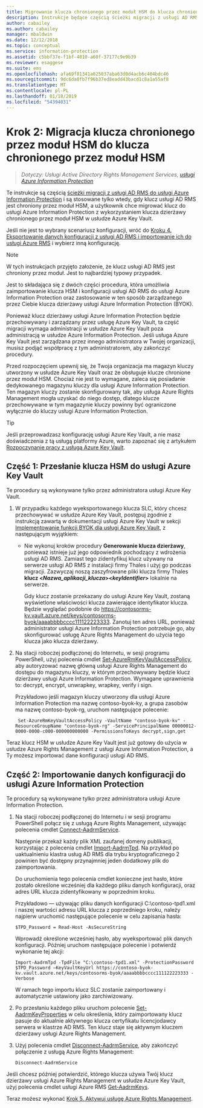 ```yaml
---
title: Migrowanie klucza chronionego przez moduł HSM do klucza chronionego przez moduł HSM — AIP
description: Instrukcje będące częścią ścieżki migracji z usługi AD RMS do usługi Azure Information Protection, stosowane tylko wtedy, gdy klucz usługi AD RMS jest chroniony przez moduł HSM, a użytkownik chce migrować klucz do usługi Azure Information Protection z wykorzystaniem klucza dzierżawy chronionego przez moduł HSM w usłudze Azure Key Vault.
author: cabailey
ms.author: cabailey
manager: mbaldwin
ms.date: 12/12/2018
ms.topic: conceptual
ms.service: information-protection
ms.assetid: c5bbf37e-f1bf-4010-a60f-37177c9e9b39
ms.reviewer: esaggese
ms.suite: ems
ms.openlocfilehash: afa69f81341a025037aba63d0d4acb6c404bdc46
ms.sourcegitcommit: 9dc6da0fb7f96b37ed8eadd43bacd1c8a1a55af8
ms.translationtype: MT
ms.contentlocale: pl-PL
ms.lasthandoff: 01/18/2019
ms.locfileid: "54394031"
---
```

# <a name="step-2-hsm-protected-key-to-hsm-protected-key-migration"></a>Krok 2: Migracja klucza chronionego przez moduł HSM do klucza chronionego przez moduł HSM

>*Dotyczy: Usługi Active Directory Rights Management Services, [usługi Azure Information Protection](https://azure.microsoft.com/pricing/details/information-protection)*


Te instrukcje są częścią [ścieżki migracji z usługi AD RMS do usługi Azure Information Protection](migrate-from-ad-rms-to-azure-rms.md) i są stosowane tylko wtedy, gdy klucz usługi AD RMS jest chroniony przez moduł HSM, a użytkownik chce migrować klucz do usługi Azure Information Protection z wykorzystaniem klucza dzierżawy chronionego przez moduł HSM w usłudze Azure Key Vault. 

Jeśli nie jest to wybrany scenariusz konfiguracji, wróć do [Kroku 4. Eksportowanie danych konfiguracji z usługi AD RMS i importowanie ich do usługi Azure RMS](migrate-from-ad-rms-phase2.md#step-4-export-configuration-data-from-ad-rms-and-import-it-to-azure-information-protection) i wybierz inną konfigurację.

> [!NOTE]
> W tych instrukcjach przyjęto założenie, że klucz usługi AD RMS jest chroniony przez moduł. Jest to najbardziej typowy przypadek. 

Jest to składająca się z dwóch części procedura, która umożliwia zaimportowanie klucza HSM i konfiguracji usługi AD RMS do usługi Azure Information Protection oraz zastosowanie w ten sposób zarządzanego przez Ciebie klucza dzierżawy usługi Azure Information Protection (BYOK).

Ponieważ klucz dzierżawy usługi Azure Information Protection będzie przechowywany i zarządzany przez usługę Azure Key Vault, ta część migracji wymaga administracji w usłudze Azure Key Vault poza administracją w usłudze Azure Information Protection. Jeśli usługa Azure Key Vault jest zarządzana przez innego administratora w Twojej organizacji, musisz podjąć współpracę z tym administratorem, aby zakończyć procedury.

Przed rozpoczęciem upewnij się, że Twoja organizacja ma magazyn kluczy utworzony w usłudze Azure Key Vault oraz że obsługuje klucze chronione przez moduł HSM. Chociaż nie jest to wymagane, zaleca się posiadanie dedykowanego magazynu kluczy dla usługi Azure Information Protection. Ten magazyn kluczy zostanie skonfigurowany tak, aby usługa Azure Rights Management mogła uzyskać do niego dostęp, dlatego klucze przechowywane w tym magazynie kluczy powinny być ograniczone wyłącznie do kluczy usługi Azure Information Protection.


> [!TIP]
> Jeśli przeprowadzasz konfigurację usługi Azure Key Vault, a nie masz doświadczenia z tą usługą platformy Azure, warto zapoznać się z artykułem [Rozpoczynanie pracy z usługą Azure Key Vault](/azure/key-vault/key-vault-get-started). 


## <a name="part-1-transfer-your-hsm-key-to-azure-key-vault"></a>Część 1: Przesłanie klucza HSM do usługi Azure Key Vault

Te procedury są wykonywane tylko przez administratora usługi Azure Key Vault.

1. W przypadku każdego wyeksportowanego klucza SLC, który chcesz przechowywać w usłudze Azure Key Vault, postępuj zgodnie z instrukcją zawartą w dokumentacji usługi Azure Key Vault w sekcji [Implementowanie funkcji BYOK dla usługi Azure Key Vault](/azure/key-vault/key-vault-hsm-protected-keys#implementing-bring-your-own-key-byok-for-azure-key-vault), z następującym wyjątkiem:

   - Nie wykonuj kroków procedury **Generowanie klucza dzierżawy**, ponieważ istnieje już jego odpowiednik pochodzący z wdrożenia usługi AD RMS. Zamiast tego zidentyfikuj klucz używany na serwerze usługi AD RMS z instalacji firmy Thales i użyj go podczas migracji. Zazwyczaj noszą zaszyfrowane pliki klucza firmy Thales **klucz <*Nazwa_aplikacji_klucza*><*keyIdentifier*>** lokalnie na serwerze.

     Gdy klucz zostanie przekazany do usługi Azure Key Vault, zostaną wyświetlone właściwości klucza zawierające identyfikator klucza. Będzie wyglądać podobnie do https://contosorms-kv.vault.azure.net/keys/contosorms-byok/aaaabbbbcccc111122223333. Zanotuj ten adres URL, ponieważ administrator usługi Azure Information Protection potrzebuje go, aby skonfigurować usługę Azure Rights Management do użycia tego klucza jako klucza dzierżawy.

2. Na stacji roboczej podłączonej do Internetu, w sesji programu PowerShell, użyj polecenia cmdlet [Set-AzureRmKeyVaultAccessPolicy](/powershell/module/azurerm.keyvault/set-azurermkeyvaultaccesspolicy), aby autoryzować nazwę główną usługi Azure Rights Management do dostępu do magazynu kluczy, w którym przechowywany będzie klucz dzierżawy usługi Azure Information Protection. Wymagane uprawnienia to: decrypt, encrypt, unwrapkey, wrapkey, verify i sign.
    
    Przykładowo jeśli magazyn kluczy utworzony dla usługi Azure Information Protection ma nazwę contoso-byok-ky, a grupa zasobów ma nazwę contoso-byok-rg, uruchom następujące polecenie:
    
        Set-AzureRmKeyVaultAccessPolicy -VaultName "contoso-byok-kv" -ResourceGroupName "contoso-byok-rg" -ServicePrincipalName 00000012-0000-0000-c000-000000000000 -PermissionsToKeys decrypt,sign,get


Teraz klucz HSM w usłudze Azure Key Vault jest już gotowy do użycia w usłudze Azure Rights Management z usługi Azure Information Protection, a Ty możesz importować dane konfiguracji usługi AD RMS.

## <a name="part-2-import-the-configuration-data-to-azure-information-protection"></a>Część 2: Importowanie danych konfiguracji do usługi Azure Information Protection

Te procedury są wykonywane tylko przez administratora usługi Azure Information Protection.

1. Na stacji roboczej podłączonej do Internetu i w sesji programu PowerShell połącz się z usługą Azure Rights Management, używając polecenia cmdlet [Connect-AadrmService](/powershell/aadrm/vlatest/connect-aadrmservice).
    
    Następnie przekaż każdy plik XML zaufanej domeny publikacji, korzystając z polecenia cmdlet [Import-AadrmTpd](/powershell/aadrm/vlatest/import-aadrmtpd). Na przykład po uaktualnieniu klastra usług AD RMS dla trybu kryptograficznego 2 powinien być dostępny przynajmniej jeden dodatkowy plik do zaimportowania.
    
    Do uruchomienia tego polecenia cmdlet konieczne jest hasło, które zostało określone wcześniej dla każdego pliku danych konfiguracji, oraz adres URL klucza zidentyfikowany w poprzednim kroku.
    
    Przykładowo — używając pliku danych konfiguracji C:\contoso-tpd1.xml i naszej wartości adresu URL klucza z poprzedniego kroku, należy najpierw uruchomić następujące polecenie w celu zapisania hasła:
    
    ```
    $TPD_Password = Read-Host -AsSecureString
    ```
    
    Wprowadź określone wcześniej hasło, aby wyeksportować plik danych konfiguracji. Później uruchom następujące polecenie i potwierdź wykonanie tej akcji:
    
    ```
    Import-AadrmTpd -TpdFile "C:\contoso-tpd1.xml" -ProtectionPassword $TPD_Password –KeyVaultKeyUrl https://contoso-byok-kv.vault.azure.net/keys/contosorms-byok/aaaabbbbcccc111122223333 -Verbose
    ```
    
    W ramach tego importu klucz SLC zostanie zaimportowany i automatycznie ustawiony jako zarchiwizowany.

2.  Po przesłaniu każdego pliku uruchom polecenie [Set-AadrmKeyProperties](/powershell/module/aadrm/set-aadrmkeyproperties) w celu określenia, który zaimportowany klucz pasuje do aktualnie aktywnego klucza certyfikatu licencjodawcy serwera w klastrze AD RMS. Ten klucz staje się aktywnym kluczem dzierżawy usługi Azure Rights Management.

3.  Użyj polecenia cmdlet [Disconnect-AadrmService](/powershell/aadrm/vlatest/disconnect-aadrmservice), aby zakończyć połączenie z usługą Azure Rights Management:

    ```
    Disconnect-AadrmService
    ```

Jeśli chcesz później potwierdzić, którego klucza używa Twój klucz dzierżawy usługi Azure Rights Management w usłudze Azure Key Vault, użyj polecenia cmdlet usługi Azure RMS [Get-AadrmKeys](/powershell/aadrm/vlatest/get-aadrmkeys).

Teraz możesz wykonać [Krok 5. Aktywuj usługę Azure Rights Management](migrate-from-ad-rms-phase2.md#step-5-activate-the-azure-rights-management-service).



